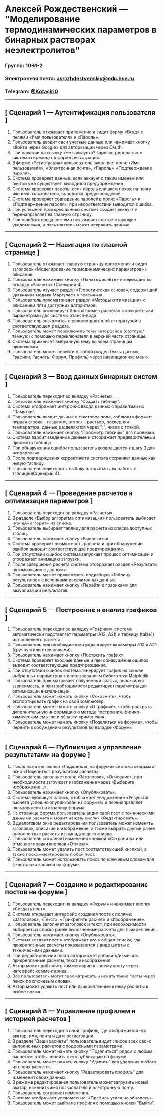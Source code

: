 # Алексей Рождественский — "Моделирование термодинамических параметров в бинарных растворах неэлектролитов"

### Группа: 10-И-2

### Электронная почта: [asrozhdestvenskiy@edu.hse.ru](asrozhdestvenskiy@edu.hse.ru)

### Telegram: [@Kotagiri0](https://t.me/Kotagiri0)
---

## \[ Сценарий 1 — Аутентификация пользователя ]

1.  Пользователь открывает приложение и видит форму «Вход» с полями «Имя пользователя» и «Пароль».
2.  Пользователь вводит свои учетные данные или нажимает кнопку «Войти через Google» для авторизации через OAuth.
3.  При нажатии на ссылку «Нет аккаунта? Зарегистрироваться» система переходит к форме регистрации.
4.  В форме «Регистрация» пользователь заполняет поля: «Имя пользователя», «Электронная почта», «Пароль», «Подтверждение пароля».
5.  Система проверяет данные: если аккаунт с таким именем или почтой уже существует, выводится предупреждение.
6.  Система проверяет пароль: если пароль слишком похож на почту или имя пользователя, выводится предупреждение.
7.  Система проверяет совпадение паролей в полях «Пароль» и «Подтверждение пароля»; при несоответствии выводится ошибка.
8.  При успешной проверке данных система создает аккаунт и перенаправляет на главную страницу.
9.  При ошибках ввода система показывает соответствующие уведомления, и пользователь может исправить данные.

---

## \[ Сценарий 2 — Навигация по главной странице ]
1. Пользователь открывает главную страницу приложения и видит заголовок «Моделирование термодинамических параметров» и описание.
2. Пользователь нажимает кнопку «Начать расчёты» и переходит во вкладку «Расчеты» (Сценарий 4).
3. Пользователь изучает раздел «Теоретическая основа», содержащий уравнение модели Маргулеса и пояснения.
4. Пользователь просматривает раздел «Методы оптимизации» с описанием пяти доступных алгоритмов.
5. Пользователь анализирует блок «Пример расчёта» с конкретными параметрами для системы этанол-вода.
6. Пользователь знакомится с рекомендованной литературой в соответствующем разделе.
7. Пользователь может переключить тему интерфейса (светлую/тёмную) с помощью переключателя в верхней части страницы.
8. Система применяет выбранную тему ко всем страницам приложения.
9. Пользователь может перейти в любой раздел (Базы данных, Графики, Расчеты, Форум, Профиль) через навигационное меню.

---

## \[ Сценарий 3 — Ввод данных бинарных систем ]

1.  Пользователь переходит во вкладку «Расчеты».
2.  Пользователь нажимает кнопку "Создать таблицу".
3.  Система отображает интерфейс ввода данных с правилами из "Памятки".
4.  Пользователь вводит данные в текстовое поле, соблюдая формат: первая строка - название, вторая - раствор, последняя - температура, данные разделяются через ";", числа с точкой.
5.  Пользователь нажимает кнопку "Просмотр таблицы" для проверки.
6.  Система парсит введенные данные и отображает предварительный просмотр таблицы.
7.  При обнаружении ошибок пользователь возвращается к шагу 3 для исправления.
8.  После подтверждения корректности система сохраняет данные как новую таблицу.
9.  Пользователь переходит к выбору алгоритма для работы с таблицей(Сценарий 4).

---

## \[ Сценарий 4 — Проведение расчетов и оптимизация параметров ]

1.  Пользователь переходит во вкладку «Расчеты».
2.  В разделе «Выбор алгоритма оптимизации» пользователь выбирает нужный алгоритм из списка.
3.  Пользователь выбирает таблицу для расчета из списка доступных таблиц.
4.  Пользователь нажимает кнопку «Выполнить».
5.  Система проверяет возможность расчета и при обнаружении ошибок выводит соответствующее предупреждение.
6.  При отсутствии ошибок система запускает процесс оптимизации и отображает анимацию загрузки.
7.  После завершения расчета система отображает раздел «Результаты оптимизации» с данными.
8.  Пользователь может просмотреть подробную «Таблицу результатов» с колонками рассчитанных данных.
9.  Пользователь нажимает кнопку «Перейти к графикам» для визуализации результатов.

---

## \[ Сценарий 5 — Построение и анализ графиков ]

1.  Пользователь переходит во вкладку «Графики», система автоматически подставляет параметры (A12, A21) и таблицу (table1) из последнего расчета.
2.  Пользователь при необходимости редактирует параметры A12 и A21 (вручную или стрелочками).
3.  Пользователь нажимает кнопку «Построить график».
4.  Система проверяет входные данные и при обнаружении ошибок выводит соответствующее предупреждение.
5.  При отсутствии ошибок система генерирует график на основе выбранных параметров с использованием библиотеки Matplotlib.
6. Пользователь просматривает полученный график, анализируя зависимость, и при необходимости редактирует параметры для оптимизации визуализации.
7.  Пользователь может нажать кнопку «Сохранить», чтобы экспортировать график на свой компьютер.
8.  Пользователь может нажать кнопку «О графике», чтобы раскрыть дополнительную информацию о методе построения, физико-химическом смысле и области применения.
9.  Пользователь может нажать кнопку «Поделиться на форуме», чтобы перейти к обсуждению результатов во вкладке «Форум».

---

## \[ Сценарий 6 — Публикация и управление результатами на форуме ]

1.  После нажатия кнопки «Поделиться на форуме» система открывает окно «Поделиться результатом расчета».
2.  Пользователь заполняет поля: «Заголовок», «Описание», при необходимости загружает изображение через «Выберите изображение...».
3.  Пользователь нажимает кнопку «Опубликовать».
4.  Система публикует запись, отображает уведомление «Результат расчета успешно опубликован на форуме!» и перенаправляет пользователя на страницу форума.
5.  На странице форума пользователь видит свой пост с техническими данными расчета и может нажать кнопку «Редактировать».
6.  В диалоговом окне редактирования пользователь может изменить заголовок, описание и изображение, а также выбрать другие ранее выполненные расчеты из выпадающего списка.
7.  Пользователь сохраняет изменения кнопкой «Сохранить» или отменяет правки кнопкой «Отмена».
8.  Пользователь может удалить пост соответствующей кнопкой, а также прокомментировать любой пост.
9.  Пользователь может использовать поиск по ключевым словам для фильтрации записей на форуме.

---

## \[ Сценарий 7 — Создание и редактирование постов на форуме ]

1. Пользователь переходит на вкладку «Форум» и нажимает кнопку «Создать пост».
2. Система открывает интерфейс создания поста с полями: «Заголовок», «Текст», «Прикрепить расчет» и «Изображение».
3. Пользователь заполняет заголовок и текст, при необходимости выбирает из списка ранее выполненные расчеты для прикрепления.
4. Пользователь нажимает кнопку «Опубликовать».
5. Система создает пост и отображает его в общем списке, где прикрепленные расчеты показываются в виде цитаты с техническими данными.
6. При редактировании поста автор может добавить/изменить прикрепленные расчеты, текст и изображения.
7. Автор может добавлять комментарии к своему посту через интерфейс комментариев.
8. Все пользователи могут просматривать и искать такие посты через поиск по ключевым словам.
9. Автор может удалить пост или прикрепленные к нему расчеты в любое время.

---

## \[ Сценарий 8 — Управление профилем и историей расчетов ]


1.  Пользователь переходит в свой профиль, где отображается его аватар, имя, почта и дата регистрации.
2.  В разделе "Ваши расчеты" пользователь видит список всех своих выполненных расчетов с подробными параметрами.
3.  Пользователь может нажать кнопку "Поделиться" рядом с любым расчетом, чтобы перейти к его публикации на форуме.
4.  Пользователь может нажать кнопку "Удалить" для удаления любого из своих расчетов.
5.  Пользователь нажимает кнопку "Редактировать профиль" для изменения своих данных.
6.  В режиме редактирования пользователь может загрузить новый аватар, изменить имя пользователя и электронную почту.
7.  Пользователь сохраняет изменения.
8.  Система отображает уведомление: «Профиль успешно обновлен».
9.  Пользователь может выйти из профиля с помощью кнопки "Выйти".

---


